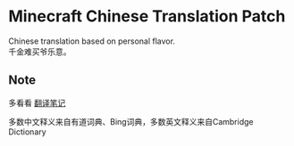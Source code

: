 # Minecraft Chinese Translation Patch

Chinese translation based on personal flavor. <br>
千金难买爷乐意。

## Note

多看看 [翻译笔记](note/README.md)

多数中文释义来自有道词典、Bing词典，多数英文释义来自Cambridge Dictionary